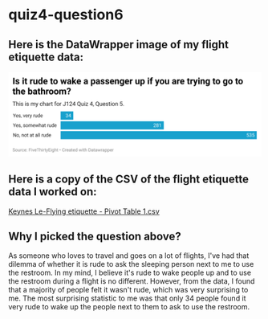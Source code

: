 # quiz4-question6

## Here is the DataWrapper image of my flight etiquette data:
![DataWrapper](https://github.com/keyle2112/quiz4-question6/blob/main/NPLGm-is-it-rude-to-wake-a-passenger-up-if-you-are-trying-to-go-to-the-bathroom-.png)

## Here is a copy of the CSV of the flight etiquette data I worked on:
[Keynes Le-Flying etiquette - Pivot Table 1.csv](https://github.com/keyle2112/quiz4-question6/blob/main/Keynes%20Le-Flying%20etiquette%20-%20Pivot%20Table%201.csv)

## Why I picked the question above? 
As someone who loves to travel and goes on a lot of flights, I've had that dilemma of whether it is rude to ask the sleeping person next to me to use the restroom. In my mind, I believe it's rude to wake people up and to use the restroom during a flight is no different. However, from the data, I found that a majority of people felt it wasn't rude, which was very surprising to me. The most surprising statistic to me was that only 34 people found it very rude to wake up the people next to them to ask to use the restroom. 
